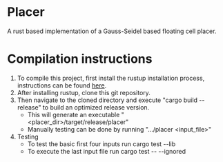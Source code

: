 # Placer
A rust based implementation of a Gauss-Seidel based floating cell placer.


# Compilation instructions

1. To compile this project, first install the rustup installation process, instructions can be found [here](https://www.rust-lang.org/tools/install).
2. After installing rustup, clone this git repository.
3. Then navigate to the cloned directory and execute "cargo build --release" to build an optimized release version.
    * This will generate an executable "<placer_dir>/target/release/placer"
    * Manually testing can be done by running ".../placer <input_file>"
4. Testing
    * To test the basic first four inputs run cargo test --lib
    * To execute the last input file run cargo test -- --ignored
      
